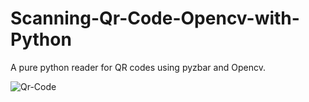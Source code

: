 # Scanning-Qr-Code-Opencv-with-Python
A pure python reader for QR codes using pyzbar and Opencv.


![Qr-Code](C:/Users/Omkar/Dev/Project4/testopencv/qr.png)


